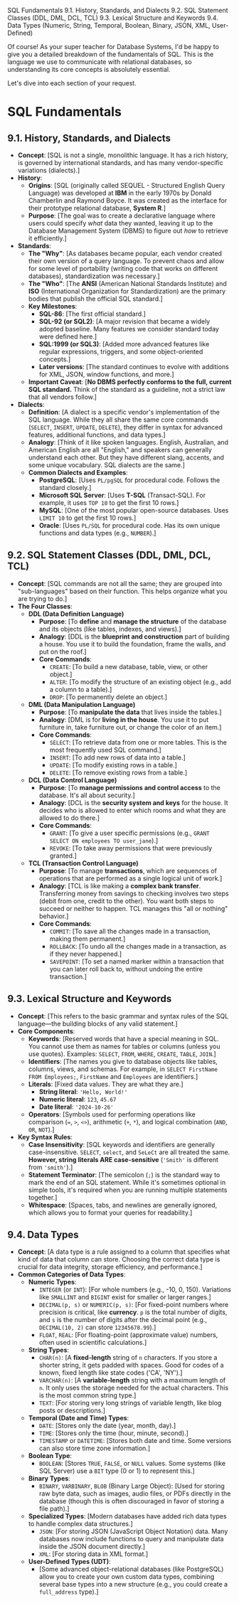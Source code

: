 SQL Fundamentals
9.1. History, Standards, and Dialects
9.2. SQL Statement Classes (DDL, DML, DCL, TCL)
9.3. Lexical Structure and Keywords
9.4. Data Types (Numeric, String, Temporal, Boolean, Binary, JSON, XML, User-Defined)




Of course! As your super teacher for Database Systems, I'd be happy to give you a detailed breakdown of the fundamentals of SQL. This is the language we use to communicate with relational databases, so understanding its core concepts is absolutely essential.

Let's dive into each section of your request.

# SQL Fundamentals

## 9.1. History, Standards, and Dialects

*   **Concept**: [SQL is not a single, monolithic language. It has a rich history, is governed by international standards, and has many vendor-specific variations (dialects).]
*   **History**:
    *   **Origins**: [SQL (originally called SEQUEL - Structured English Query Language) was developed at **IBM** in the early 1970s by Donald Chamberlin and Raymond Boyce. It was created as the interface for their prototype relational database, **System R**.]
    *   **Purpose**: [The goal was to create a declarative language where users could specify *what* data they wanted, leaving it up to the Database Management System (DBMS) to figure out *how* to retrieve it efficiently.]
*   **Standards**:
    *   **The "Why"**: [As databases became popular, each vendor created their own version of a query language. To prevent chaos and allow for some level of portability (writing code that works on different databases), standardization was necessary.]
    *   **The "Who"**: [The **ANSI** (American National Standards Institute) and **ISO** (International Organization for Standardization) are the primary bodies that publish the official SQL standard.]
    *   **Key Milestones**:
        *   **SQL-86**: [The first official standard.]
        *   **SQL-92 (or SQL2)**: [A major revision that became a widely adopted baseline. Many features we consider standard today were defined here.]
        *   **SQL:1999 (or SQL3)**: [Added more advanced features like regular expressions, triggers, and some object-oriented concepts.]
        *   **Later versions**: [The standard continues to evolve with additions for XML, JSON, window functions, and more.]
    *   **Important Caveat**: [**No DBMS perfectly conforms to the full, current SQL standard.** Think of the standard as a guideline, not a strict law that all vendors follow.]
*   **Dialects**:
    *   **Definition**: [A dialect is a specific vendor's implementation of the SQL language. While they all share the same core commands (`SELECT`, `INSERT`, `UPDATE`, `DELETE`), they differ in syntax for advanced features, additional functions, and data types.]
    *   **Analogy**: [Think of it like spoken languages. English, Australian, and American English are all "English," and speakers can generally understand each other. But they have different slang, accents, and some unique vocabulary. SQL dialects are the same.]
    *   **Common Dialects and Examples**:
        *   **PostgreSQL**: [Uses `PL/pgSQL` for procedural code. Follows the standard closely.]
        *   **Microsoft SQL Server**: [Uses **T-SQL** (Transact-SQL). For example, it uses `TOP 10` to get the first 10 rows.]
        *   **MySQL**: [One of the most popular open-source databases. Uses `LIMIT 10` to get the first 10 rows.]
        *   **Oracle**: [Uses `PL/SQL` for procedural code. Has its own unique functions and data types (e.g., `NUMBER`).]

## 9.2. SQL Statement Classes (DDL, DML, DCL, TCL)

*   **Concept**: [SQL commands are not all the same; they are grouped into "sub-languages" based on their function. This helps organize what you are trying to do.]
*   **The Four Classes**:
    *   **DDL (Data Definition Language)**
        *   **Purpose**: [To **define** and **manage the structure** of the database and its objects (like tables, indexes, and views).]
        *   **Analogy**: [DDL is the **blueprint and construction** part of building a house. You use it to build the foundation, frame the walls, and put on the roof.]
        *   **Core Commands**:
            *   `CREATE`: [To build a new database, table, view, or other object.]
            *   `ALTER`: [To modify the structure of an existing object (e.g., add a column to a table).]
            *   `DROP`: [To permanently delete an object.]
    *   **DML (Data Manipulation Language)**
        *   **Purpose**: [To **manipulate the data** that lives inside the tables.]
        *   **Analogy**: [DML is for **living in the house**. You use it to put furniture in, take furniture out, or change the color of an item.]
        *   **Core Commands**:
            *   `SELECT`: [To retrieve data from one or more tables. This is the most frequently used SQL command.]
            *   `INSERT`: [To add new rows of data into a table.]
            *   `UPDATE`: [To modify existing rows in a table.]
            *   `DELETE`: [To remove existing rows from a table.]
    *   **DCL (Data Control Language)**
        *   **Purpose**: [To **manage permissions and control access** to the database. It's all about security.]
        *   **Analogy**: [DCL is the **security system and keys** for the house. It decides who is allowed to enter which rooms and what they are allowed to do there.]
        *   **Core Commands**:
            *   `GRANT`: [To give a user specific permissions (e.g., `GRANT SELECT ON employees TO user_jane`).]
            *   `REVOKE`: [To take away permissions that were previously granted.]
    *   **TCL (Transaction Control Language)**
        *   **Purpose**: [To manage **transactions**, which are sequences of operations that are performed as a single logical unit of work.]
        *   **Analogy**: [TCL is like making a **complex bank transfer**. Transferring money from savings to checking involves two steps (debit from one, credit to the other). You want both steps to succeed or neither to happen. TCL manages this "all or nothing" behavior.]
        *   **Core Commands**:
            *   `COMMIT`: [To save all the changes made in a transaction, making them permanent.]
            *   `ROLLBACK`: [To undo all the changes made in a transaction, as if they never happened.]
            *   `SAVEPOINT`: [To set a named marker within a transaction that you can later roll back to, without undoing the entire transaction.]

## 9.3. Lexical Structure and Keywords

*   **Concept**: [This refers to the basic grammar and syntax rules of the SQL language—the building blocks of any valid statement.]
*   **Core Components**:
    *   **Keywords**: [Reserved words that have a special meaning in SQL. You cannot use them as names for tables or columns (unless you use quotes). Examples: `SELECT`, `FROM`, `WHERE`, `CREATE`, `TABLE`, `JOIN`.]
    *   **Identifiers**: [The names you give to database objects like tables, columns, views, and schemas. For example, in `SELECT FirstName FROM Employees;`, `FirstName` and `Employees` are identifiers.]
    *   **Literals**: [Fixed data values. They are what they are.]
        *   **String literal**: `'Hello, World!'`
        *   **Numeric literal**: `123`, `45.67`
        *   **Date literal**: `'2024-10-26'`
    *   **Operators**: [Symbols used for performing operations like comparison (`=`, `>`, `<>`), arithmetic (`+`, `*`), and logical combination (`AND`, `OR`, `NOT`).]
*   **Key Syntax Rules**:
    *   **Case Insensitivity**: [SQL keywords and identifiers are generally case-insensitive. `SELECT`, `select`, and `SeLeCt` are all treated the same. **However, string literals ARE case-sensitive** (`'Smith'` is different from `'smith'`).]
    *   **Statement Terminator**: [The semicolon (`;`) is the standard way to mark the end of an SQL statement. While it's sometimes optional in simple tools, it's required when you are running multiple statements together.]
    *   **Whitespace**: [Spaces, tabs, and newlines are generally ignored, which allows you to format your queries for readability.]

## 9.4. Data Types

*   **Concept**: [A data type is a rule assigned to a column that specifies what kind of data that column can store. Choosing the correct data type is crucial for data integrity, storage efficiency, and performance.]
*   **Common Categories of Data Types**:
    *   **Numeric Types**:
        *   `INTEGER` (or `INT`): [For whole numbers (e.g., -10, 0, 150). Variations like `SMALLINT` and `BIGINT` exist for smaller or larger ranges.]
        *   `DECIMAL(p, s)` or `NUMERIC(p, s)`: [For fixed-point numbers where precision is critical, like **currency**. `p` is the total number of digits, and `s` is the number of digits after the decimal point (e.g., `DECIMAL(10, 2)` can store `12345678.99`).]
        *   `FLOAT`, `REAL`: [For floating-point (approximate value) numbers, often used in scientific calculations.]
    *   **String Types**:
        *   `CHAR(n)`: [A **fixed-length** string of `n` characters. If you store a shorter string, it gets padded with spaces. Good for codes of a known, fixed length like state codes ('CA', 'NY').]
        *   `VARCHAR(n)`: [A **variable-length** string with a maximum length of `n`. It only uses the storage needed for the actual characters. This is the most common string type.]
        *   `TEXT`: [For storing very long strings of variable length, like blog posts or descriptions.]
    *   **Temporal (Date and Time) Types**:
        *   `DATE`: [Stores only the date (year, month, day).]
        *   `TIME`: [Stores only the time (hour, minute, second).]
        *   `TIMESTAMP` or `DATETIME`: [Stores both date and time. Some versions can also store time zone information.]
    *   **Boolean Type**:
        *   `BOOLEAN`: [Stores `TRUE`, `FALSE`, or `NULL` values. Some systems (like SQL Server) use a `BIT` type (0 or 1) to represent this.]
    *   **Binary Types**:
        *   `BINARY`, `VARBINARY`, `BLOB` (Binary Large Object): [Used for storing raw byte data, such as images, audio files, or PDFs directly in the database (though this is often discouraged in favor of storing a file path).]
    *   **Specialized Types**: [Modern databases have added rich data types to handle complex data structures.]
        *   `JSON`: [For storing JSON (JavaScript Object Notation) data. Many databases now include functions to query and manipulate data inside the JSON document directly.]
        *   `XML`: [For storing data in XML format.]
    *   **User-Defined Types (UDT)**:
        *   [Some advanced object-relational databases (like PostgreSQL) allow you to create your own custom data types, combining several base types into a new structure (e.g., you could create a `full_address` type).]